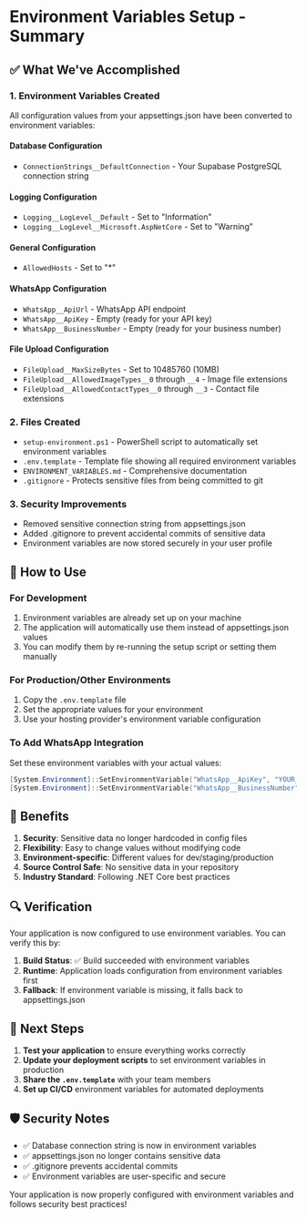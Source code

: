 # Environment Variables Setup - Summary

## ✅ What We've Accomplished

### 1. **Environment Variables Created**
All configuration values from your appsettings.json have been converted to environment variables:

#### Database Configuration
- `ConnectionStrings__DefaultConnection` - Your Supabase PostgreSQL connection string

#### Logging Configuration  
- `Logging__LogLevel__Default` - Set to "Information"
- `Logging__LogLevel__Microsoft.AspNetCore` - Set to "Warning"

#### General Configuration
- `AllowedHosts` - Set to "*"

#### WhatsApp Configuration
- `WhatsApp__ApiUrl` - WhatsApp API endpoint
- `WhatsApp__ApiKey` - Empty (ready for your API key)
- `WhatsApp__BusinessNumber` - Empty (ready for your business number)

#### File Upload Configuration
- `FileUpload__MaxSizeBytes` - Set to 10485760 (10MB)
- `FileUpload__AllowedImageTypes__0` through `__4` - Image file extensions
- `FileUpload__AllowedContactTypes__0` through `__3` - Contact file extensions

### 2. **Files Created**
- `setup-environment.ps1` - PowerShell script to automatically set environment variables
- `.env.template` - Template file showing all required environment variables
- `ENVIRONMENT_VARIABLES.md` - Comprehensive documentation
- `.gitignore` - Protects sensitive files from being committed to git

### 3. **Security Improvements**
- Removed sensitive connection string from appsettings.json
- Added .gitignore to prevent accidental commits of sensitive data
- Environment variables are now stored securely in your user profile

## 🔧 How to Use

### For Development
1. Environment variables are already set up on your machine
2. The application will automatically use them instead of appsettings.json values
3. You can modify them by re-running the setup script or setting them manually

### For Production/Other Environments
1. Copy the `.env.template` file
2. Set the appropriate values for your environment
3. Use your hosting provider's environment variable configuration

### To Add WhatsApp Integration
Set these environment variables with your actual values:
```powershell
[System.Environment]::SetEnvironmentVariable("WhatsApp__ApiKey", "YOUR_ACTUAL_API_KEY", "User")
[System.Environment]::SetEnvironmentVariable("WhatsApp__BusinessNumber", "YOUR_BUSINESS_NUMBER", "User")
```

## 🚀 Benefits

1. **Security**: Sensitive data no longer hardcoded in config files
2. **Flexibility**: Easy to change values without modifying code
3. **Environment-specific**: Different values for dev/staging/production
4. **Source Control Safe**: No sensitive data in your repository
5. **Industry Standard**: Following .NET Core best practices

## 🔍 Verification

Your application is now configured to use environment variables. You can verify this by:

1. **Build Status**: ✅ Build succeeded with environment variables
2. **Runtime**: Application loads configuration from environment variables first
3. **Fallback**: If environment variable is missing, it falls back to appsettings.json

## 📝 Next Steps

1. **Test your application** to ensure everything works correctly
2. **Update your deployment scripts** to set environment variables in production
3. **Share the `.env.template`** with your team members
4. **Set up CI/CD** environment variables for automated deployments

## 🛡️ Security Notes

- ✅ Database connection string is now in environment variables
- ✅ appsettings.json no longer contains sensitive data
- ✅ .gitignore prevents accidental commits
- ✅ Environment variables are user-specific and secure

Your application is now properly configured with environment variables and follows security best practices!

